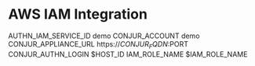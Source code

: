 # AWS IAM Integration

AUTHN_IAM_SERVICE_ID	demo
CONJUR_ACCOUNT	demo
CONJUR_APPLIANCE_URL	https://$CONJUR_FQDN:$PORT
CONJUR_AUTHN_LOGIN	$HOST_ID
IAM_ROLE_NAME	$IAM_ROLE_NAME